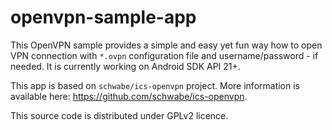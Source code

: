 # openvpn-sample-app
This OpenVPN sample provides a simple and easy yet fun way how to open VPN connection with `*.ovpn` configuration file and username/password - if needed. It is currently working on Android SDK API 21+.

This app is based on `schwabe/ics-openvpn` project. More information is available here: https://github.com/schwabe/ics-openvpn.

This source code is distributed under GPLv2 licence.

